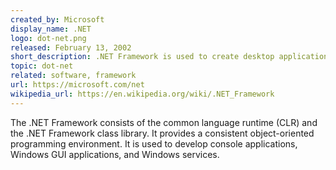 ```yaml
---
created_by: Microsoft
display_name: .NET
logo: dot-net.png
released: February 13, 2002
short_description: .NET Framework is used to create desktop applications and Web services.
topic: dot-net
related: software, framework
url: https://microsoft.com/net
wikipedia_url: https://en.wikipedia.org/wiki/.NET_Framework
---
```

The .NET Framework consists of the common language runtime (CLR) and the .NET Framework class library. It provides a consistent object-oriented programming environment. It is used to develop console applications, Windows GUI applications, and  Windows services.